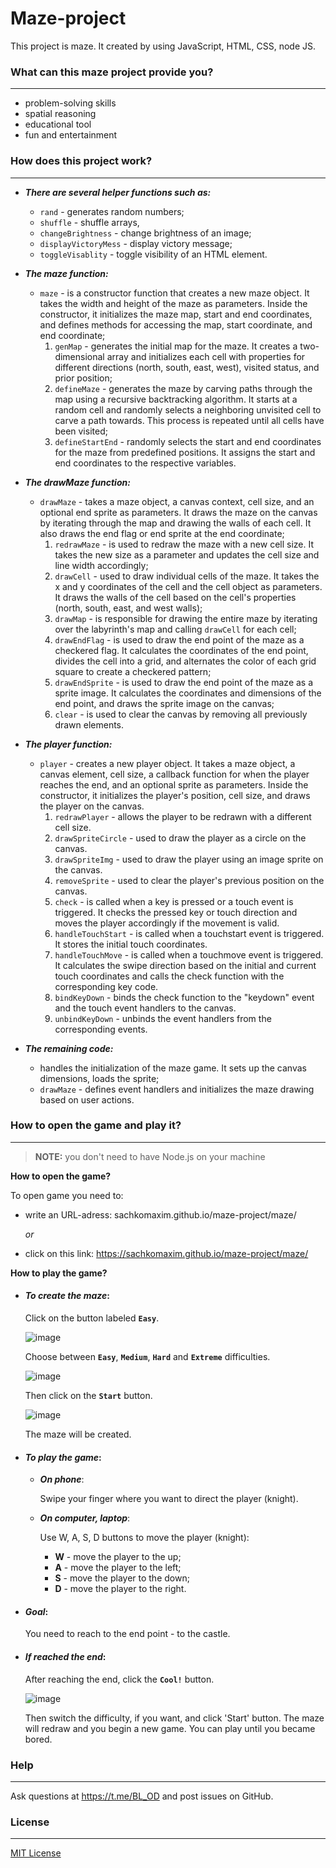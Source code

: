 # Maze-project

This project is maze. It created by using JavaScript, HTML, CSS, node JS.

### What can this maze project provide you?
<hr>

* problem-solving skills
* spatial reasoning
* educational tool
* fun and entertainment

### How does this project work?
<hr>

- ***There are several helper functions such as:***
    - ```rand```  - generates random numbers; 
    - ```shuffle``` - shuffle arrays, 
    - ```changeBrightness``` - change brightness of an image;
    - ```displayVictoryMess``` - display victory message; 
    - ```toggleVisablity``` - toggle visibility of an HTML element.

- ***The maze function:***
    - ```maze``` - is a constructor function that creates a new maze object. It takes the width and height of the maze as parameters. Inside the constructor, it initializes the maze map, start and end coordinates, and defines methods for accessing the map, start coordinate, and end coordinate;
        1. ```genMap``` - generates the initial map for the maze. It creates a two-dimensional array and initializes each cell with properties for different directions (north, south, east, west), visited status, and prior position;
        2.  ```defineMaze``` - generates the maze by carving paths through the map using a recursive backtracking algorithm. It starts at a random cell and randomly selects a neighboring unvisited cell to carve a path towards. This process is repeated until all cells have been visited;
        3.  ```defineStartEnd``` - randomly selects the start and end coordinates for the maze from predefined positions. It assigns the start and end coordinates to the respective variables.

- ***The drawMaze function:***
    - ```drawMaze``` - takes a maze object, a canvas context, cell size, and an optional end sprite as parameters. It draws the maze on the canvas by iterating through the map and drawing the walls of each cell. It also draws the end flag or end sprite at the end coordinate;
        1. ```redrawMaze``` - is used to redraw the maze with a new cell size. It takes the new size as a parameter and updates the cell size and line width accordingly;
        2. ```drawCell``` - used to draw individual cells of the maze. It takes the x and y coordinates of the cell and the cell object as parameters. It draws the walls of the cell based on the cell's properties (north, south, east, and west walls);
        3. ```drawMap``` - is responsible for drawing the entire maze by iterating over the labyrinth's map and calling ```drawCell``` for each cell;
        4. ```drawEndFlag``` - is used to draw the end point of the maze as a checkered flag. It calculates the coordinates of the end point, divides the cell into a grid, and alternates the color of each grid square to create a checkered pattern;
        5. ```drawEndSprite``` - is used to draw the end point of the maze as a sprite image. It calculates the coordinates and dimensions of the end point, and draws the sprite image on the canvas;
        6. ```clear``` - is used to clear the canvas by removing all previously drawn elements.

- ***The player function:*** 
    - ```player``` - creates a new player object. It takes a maze object, a canvas element, cell size, a callback function for when the player reaches the end, and an optional sprite as parameters. Inside the constructor, it initializes the player's position, cell size, and draws the player on the canvas.
        1. ```redrawPlayer``` - allows the player to be redrawn with a different cell size.
        2. ```drawSpriteCircle``` - used to draw the player as a circle on the canvas.
        3. ```drawSpriteImg``` - used to draw the player using an image sprite on the canvas.
        4. ```removeSprite``` - used to clear the player's previous position on the canvas.
        5. ```check``` - is called when a key is pressed or a touch event is triggered. It checks the pressed key or touch direction and moves the player accordingly if the movement is valid.
        6. ```handleTouchStart``` - is called when a touchstart event is triggered. It stores the initial touch coordinates.
        7. ```handleTouchMove``` - is called when a touchmove event is triggered. It calculates the swipe direction based on the initial and current touch coordinates and calls the check function with the corresponding key code.
        8. ```bindKeyDown``` - binds the check function to the "keydown" event and the touch event handlers to the canvas.
        9. ```unbindKeyDown``` - unbinds the event handlers from the corresponding events.

- ***The remaining code:*** 
    - handles the initialization of the maze game. It sets up the canvas dimensions, loads the sprite;
    - ```drawMaze``` - defines event handlers and initializes the maze drawing based on user actions.

### How to open the game and play it?
<hr>

> **NOTE:** you don't need to have Node.js on your machine

**How to open the game?**

To open game you need to:
* write an URL-adress: sachkomaxim.github.io/maze-project/maze/
    
    *or*

* click on this link: https://sachkomaxim.github.io/maze-project/maze/

**How to play the game?**

  * #### *To create the maze*:

    Click on the button labeled **`Easy`**. 
    
    ![image](https://github.com/SachkoMaxim/maze-project/assets/114748761/bf0e5522-de80-43f9-a93e-36b3426879c9)

    Choose between **`Easy`**, **`Medium`**, **`Hard`** and **`Extreme`** difficulties. 
    
    ![image](https://github.com/SachkoMaxim/maze-project/assets/114748761/41270147-07f4-4867-8dac-4c913fa7b789)
    
    Then click on the **`Start`** button. 
    
    ![image](https://github.com/SachkoMaxim/maze-project/assets/114748761/ea885a67-be44-4abc-9ffe-c398fbfd7e0a)

    The maze will be created.

  * #### *To play the game*:

    * ***On phone***:

        Swipe your finger where you want to direct the player (knight).

    * ***On computer, laptop***:

        Use W, A, S, D buttons to move the player (knight):

        * **W** - move the player to the up;
        * **A** - move the player to the left;
        * **S** - move the player to the down;
        * **D** - move the player to the right.
    
  * #### *Goal*:

    You need to reach to the end point - to the castle.

  * #### *If reached the end*:

    After reaching the end, click the **`Cool!`** button. 
    
    ![image](https://github.com/SachkoMaxim/maze-project/assets/114748761/a3fd0075-0141-4001-bfe0-4237901a663c)
    
    Then switch the difficulty, if you want, and click 'Start' button. The maze will redraw and you begin a new game. You can play until you became bored.

### Help
<hr>

Ask questions at https://t.me/BL_OD and post issues on GitHub.

### License
<hr>

[MIT License](LICENSE)
